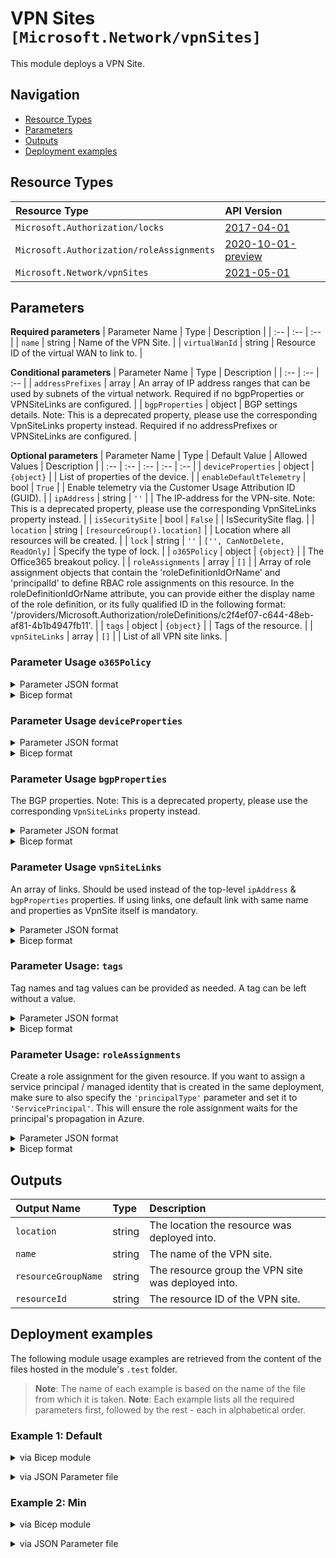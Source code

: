 # VPN Sites `[Microsoft.Network/vpnSites]`

This module deploys a VPN Site.

## Navigation

- [Resource Types](#Resource-Types)
- [Parameters](#Parameters)
- [Outputs](#Outputs)
- [Deployment examples](#Deployment-examples)

## Resource Types

| Resource Type | API Version |
| :-- | :-- |
| `Microsoft.Authorization/locks` | [2017-04-01](https://docs.microsoft.com/en-us/azure/templates/Microsoft.Authorization/2017-04-01/locks) |
| `Microsoft.Authorization/roleAssignments` | [2020-10-01-preview](https://docs.microsoft.com/en-us/azure/templates/Microsoft.Authorization/2020-10-01-preview/roleAssignments) |
| `Microsoft.Network/vpnSites` | [2021-05-01](https://docs.microsoft.com/en-us/azure/templates/Microsoft.Network/2021-05-01/vpnSites) |

## Parameters

**Required parameters**
| Parameter Name | Type | Description |
| :-- | :-- | :-- |
| `name` | string | Name of the VPN Site. |
| `virtualWanId` | string | Resource ID of the virtual WAN to link to. |

**Conditional parameters**
| Parameter Name | Type | Description |
| :-- | :-- | :-- |
| `addressPrefixes` | array | An array of IP address ranges that can be used by subnets of the virtual network. Required if no bgpProperties or VPNSiteLinks are configured. |
| `bgpProperties` | object | BGP settings details. Note: This is a deprecated property, please use the corresponding VpnSiteLinks property instead. Required if no addressPrefixes or VPNSiteLinks are configured. |

**Optional parameters**
| Parameter Name | Type | Default Value | Allowed Values | Description |
| :-- | :-- | :-- | :-- | :-- |
| `deviceProperties` | object | `{object}` |  | List of properties of the device. |
| `enableDefaultTelemetry` | bool | `True` |  | Enable telemetry via the Customer Usage Attribution ID (GUID). |
| `ipAddress` | string | `''` |  | The IP-address for the VPN-site. Note: This is a deprecated property, please use the corresponding VpnSiteLinks property instead. |
| `isSecuritySite` | bool | `False` |  | IsSecuritySite flag. |
| `location` | string | `[resourceGroup().location]` |  | Location where all resources will be created. |
| `lock` | string | `''` | `['', CanNotDelete, ReadOnly]` | Specify the type of lock. |
| `o365Policy` | object | `{object}` |  | The Office365 breakout policy. |
| `roleAssignments` | array | `[]` |  | Array of role assignment objects that contain the 'roleDefinitionIdOrName' and 'principalId' to define RBAC role assignments on this resource. In the roleDefinitionIdOrName attribute, you can provide either the display name of the role definition, or its fully qualified ID in the following format: '/providers/Microsoft.Authorization/roleDefinitions/c2f4ef07-c644-48eb-af81-4b1b4947fb11'. |
| `tags` | object | `{object}` |  | Tags of the resource. |
| `vpnSiteLinks` | array | `[]` |  | List of all VPN site links. |


### Parameter Usage `o365Policy`

<details>

<summary>Parameter JSON format</summary>

```json
"o365Policy": {
    "value": {
        "breakOutCategories": {
            "optimize": true,
            "allow": true,
            "default": true
        }
    }
}
```

</details>


<details>

<summary>Bicep format</summary>

```bicep
o365Policy: {
    breakOutCategories: {
        optimize: true
        allow: true
        default: true
    }
}
```

</details>
<p>

### Parameter Usage `deviceProperties`

<details>

<summary>Parameter JSON format</summary>

```json
"deviceProperties": {
    "value": {
        "deviceModel": "morty",
        "deviceVendor": "contoso",
        "linkSpeedInMbps": 0
    }
}
```

</details>


<details>

<summary>Bicep format</summary>

```bicep
deviceProperties: {
    deviceModel: 'morty'
    deviceVendor: 'contoso'
    linkSpeedInMbps: 0
}
```

</details>
<p>

### Parameter Usage `bgpProperties`

The BGP properties. Note: This is a deprecated property, please use the corresponding `VpnSiteLinks` property instead.

<details>

<summary>Parameter JSON format</summary>

```json
"bgpProperties": {
    "value": {
        "asn": 65010,
        "bgpPeeringAddress": "1.1.1.1",
        "peerWeight": 0
    }
}
```

</details>


<details>

<summary>Bicep format</summary>

```bicep
bgpProperties: {
    asn: 65010
    bgpPeeringAddress: '1.1.1.1'
    peerWeight: 0
}
```

</details>
<p>

### Parameter Usage `vpnSiteLinks`

An array of links. Should be used instead of the top-level `ipAddress` & `bgpProperties` properties. If using links,  one default link with same name and properties as VpnSite itself is mandatory.

<details>

<summary>Parameter JSON format</summary>

```json
"vpnSiteLinks": {
    "value": [
        {
            "name": "<<namePrefix>>-az-vSite-x-001",
            "properties": {
                "bgpProperties": {
                    "asn": 65010,
                    "bgpPeeringAddress": "1.1.1.1"
                },
                "ipAddress": "1.2.3.4",
                "linkProperties": {
                    "linkProviderName": "contoso",
                    "linkSpeedInMbps": 5
                }
            }
        }
    ]
}
```

</details>

<details>

<summary>Bicep format</summary>

```bicep
vpnSiteLinks: [
    {
        name: '<<namePrefix>>-az-vSite-x-001'
        properties: {
            bgpProperties: {
                asn: 65010
                bgpPeeringAddress: '1.1.1.1'
            }
            ipAddress: '1.2.3.4'
            linkProperties: {
                linkProviderName: 'contoso'
                linkSpeedInMbps: 5
            }
        }
    }
]
```

</details>
<p>

### Parameter Usage: `tags`

Tag names and tag values can be provided as needed. A tag can be left without a value.

<details>

<summary>Parameter JSON format</summary>

```json
"tags": {
    "value": {
        "Environment": "Non-Prod",
        "Contact": "test.user@testcompany.com",
        "PurchaseOrder": "1234",
        "CostCenter": "7890",
        "ServiceName": "DeploymentValidation",
        "Role": "DeploymentValidation"
    }
}
```

</details>

<details>

<summary>Bicep format</summary>

```bicep
tags: {
    Environment: 'Non-Prod'
    Contact: 'test.user@testcompany.com'
    PurchaseOrder: '1234'
    CostCenter: '7890'
    ServiceName: 'DeploymentValidation'
    Role: 'DeploymentValidation'
}
```

</details>
<p>

### Parameter Usage: `roleAssignments`

Create a role assignment for the given resource. If you want to assign a service principal / managed identity that is created in the same deployment, make sure to also specify the `'principalType'` parameter and set it to `'ServicePrincipal'`. This will ensure the role assignment waits for the principal's propagation in Azure.

<details>

<summary>Parameter JSON format</summary>

```json
"roleAssignments": {
    "value": [
        {
            "roleDefinitionIdOrName": "Reader",
            "description": "Reader Role Assignment",
            "principalIds": [
                "12345678-1234-1234-1234-123456789012", // object 1
                "78945612-1234-1234-1234-123456789012" // object 2
            ]
        },
        {
            "roleDefinitionIdOrName": "/providers/Microsoft.Authorization/roleDefinitions/c2f4ef07-c644-48eb-af81-4b1b4947fb11",
            "principalIds": [
                "12345678-1234-1234-1234-123456789012" // object 1
            ],
            "principalType": "ServicePrincipal"
        }
    ]
}
```

</details>

<details>

<summary>Bicep format</summary>

```bicep
roleAssignments: [
    {
        roleDefinitionIdOrName: 'Reader'
        description: 'Reader Role Assignment'
        principalIds: [
            '12345678-1234-1234-1234-123456789012' // object 1
            '78945612-1234-1234-1234-123456789012' // object 2
        ]
    }
    {
        roleDefinitionIdOrName: '/providers/Microsoft.Authorization/roleDefinitions/c2f4ef07-c644-48eb-af81-4b1b4947fb11'
        principalIds: [
            '12345678-1234-1234-1234-123456789012' // object 1
        ]
        principalType: 'ServicePrincipal'
    }
]
```

</details>
<p>

## Outputs

| Output Name | Type | Description |
| :-- | :-- | :-- |
| `location` | string | The location the resource was deployed into. |
| `name` | string | The name of the VPN site. |
| `resourceGroupName` | string | The resource group the VPN site was deployed into. |
| `resourceId` | string | The resource ID of the VPN site. |

## Deployment examples

The following module usage examples are retrieved from the content of the files hosted in the module's `.test` folder.
   >**Note**: The name of each example is based on the name of the file from which it is taken.
   >**Note**: Each example lists all the required parameters first, followed by the rest - each in alphabetical order.

<h3>Example 1: Default</h3>

<details>

<summary>via Bicep module</summary>

```bicep
module vpnSites './Microsoft.Network/vpnSites/deploy.bicep = {
  name: '${uniqueString(deployment().name)}-test-vpnSites-vsipar'
  params: {
    // Required parameters
    name: '-vsipar-001'
    virtualWanId: '<virtualWanId>'
    // Non-required parameters
    deviceProperties: {
      linkSpeedInMbps: 0
    }
    lock: 'CanNotDelete'
    o365Policy: {
      breakOutCategories: {
        allow: true
        default: true
        optimize: true
      }
    }
    roleAssignments: [
      {
        principalIds: [
          '<managedIdentityPrincipalId>'
        ]
        roleDefinitionIdOrName: 'Reader'
      }
    ]
    tags: {
      tagA: 'valueA'
      tagB: 'valueB'
    }
    vpnSiteLinks: [
      {
        name: '-vSite-vsipar-001'
        properties: {
          bgpProperties: {
            asn: 65010
            bgpPeeringAddress: '1.1.1.1'
          }
          ipAddress: '1.2.3.4'
          linkProperties: {
            linkProviderName: 'contoso'
            linkSpeedInMbps: 5
          }
        }
      }
      {
        name: 'Link1'
        properties: {
          bgpProperties: {
            asn: 65020
            bgpPeeringAddress: '192.168.1.0'
          }
          ipAddress: '2.2.2.2'
          linkProperties: {
            linkProviderName: 'contoso'
            linkSpeedInMbps: 5
          }
        }
      }
    ]
  }
}
```

</details>
<p>

<details>

<summary>via JSON Parameter file</summary>

```json
{
  "$schema": "https://schema.management.azure.com/schemas/2019-04-01/deploymentParameters.json#",
  "contentVersion": "1.0.0.0",
  "parameters": {
    // Required parameters
    "name": {
      "value": "-vsipar-001"
    },
    "virtualWanId": {
      "value": "<virtualWanId>"
    },
    // Non-required parameters
    "deviceProperties": {
      "value": {
        "linkSpeedInMbps": 0
      }
    },
    "lock": {
      "value": "CanNotDelete"
    },
    "o365Policy": {
      "value": {
        "breakOutCategories": {
          "allow": true,
          "default": true,
          "optimize": true
        }
      }
    },
    "roleAssignments": {
      "value": [
        {
          "principalIds": [
            "<managedIdentityPrincipalId>"
          ],
          "roleDefinitionIdOrName": "Reader"
        }
      ]
    },
    "tags": {
      "value": {
        "tagA": "valueA",
        "tagB": "valueB"
      }
    },
    "vpnSiteLinks": {
      "value": [
        {
          "name": "-vSite-vsipar-001",
          "properties": {
            "bgpProperties": {
              "asn": 65010,
              "bgpPeeringAddress": "1.1.1.1"
            },
            "ipAddress": "1.2.3.4",
            "linkProperties": {
              "linkProviderName": "contoso",
              "linkSpeedInMbps": 5
            }
          }
        },
        {
          "name": "Link1",
          "properties": {
            "bgpProperties": {
              "asn": 65020,
              "bgpPeeringAddress": "192.168.1.0"
            },
            "ipAddress": "2.2.2.2",
            "linkProperties": {
              "linkProviderName": "contoso",
              "linkSpeedInMbps": 5
            }
          }
        }
      ]
    }
  }
}
```

</details>
<p>

<h3>Example 2: Min</h3>

<details>

<summary>via Bicep module</summary>

```bicep
module vpnSites './Microsoft.Network/vpnSites/deploy.bicep = {
  name: '${uniqueString(deployment().name)}-test-vpnSites-vsimin'
  params: {
    // Required parameters
    name: '-vsimin-001'
    virtualWanId: '<virtualWanId>'
    // Non-required parameters
    addressPrefixes: [
      '10.0.0.0/16'
    ]
    ipAddress: '1.2.3.4'
  }
}
```

</details>
<p>

<details>

<summary>via JSON Parameter file</summary>

```json
{
  "$schema": "https://schema.management.azure.com/schemas/2019-04-01/deploymentParameters.json#",
  "contentVersion": "1.0.0.0",
  "parameters": {
    // Required parameters
    "name": {
      "value": "-vsimin-001"
    },
    "virtualWanId": {
      "value": "<virtualWanId>"
    },
    // Non-required parameters
    "addressPrefixes": {
      "value": [
        "10.0.0.0/16"
      ]
    },
    "ipAddress": {
      "value": "1.2.3.4"
    }
  }
}
```

</details>
<p>
